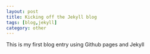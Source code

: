 ```yaml
---
layout: post
title: Kicking off the Jekyll blog
tags: [blog,jekyll]
category: other
---
```


This is my first blog entry using Github pages and Jekyll
